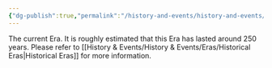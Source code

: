 ```yaml
---
{"dg-publish":true,"permalink":"/history-and-events/history-and-events/eras/7th-era/","updated":"2025-08-10T13:26:24.641+01:00"}
---
```


The current Era. It is roughly estimated that this Era has lasted around 250 years. Please refer to [[History & Events/History & Events/Eras/Historical Eras\|Historical Eras]] for more information.  